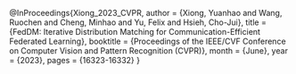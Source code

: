 @InProceedings{Xiong_2023_CVPR,
    author    = {Xiong, Yuanhao and Wang, Ruochen and Cheng, Minhao and Yu, Felix and Hsieh, Cho-Jui},
    title     = {FedDM: Iterative Distribution Matching for Communication-Efficient Federated Learning},
    booktitle = {Proceedings of the IEEE/CVF Conference on Computer Vision and Pattern Recognition (CVPR)},
    month     = {June},
    year      = {2023},
    pages     = {16323-16332}
}
